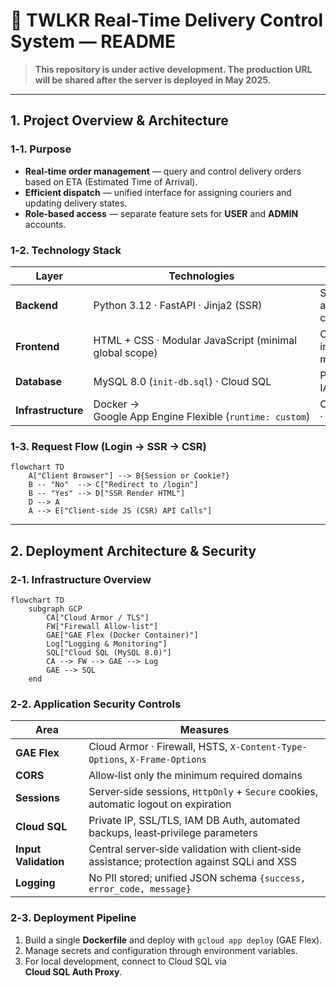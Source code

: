 
# 🚚 TWLKR Real-Time Delivery Control System — README

> **This repository is under active development. The production URL will be shared after the server is deployed in May 2025.**

---

## 1. Project Overview & Architecture

### 1‑1. Purpose

- **Real‑time order management** — query and control delivery orders based on ETA (Estimated Time of Arrival).
- **Efficient dispatch** — unified interface for assigning couriers and updating delivery states.
- **Role‑based access** — separate feature sets for **USER** and **ADMIN** accounts.

### 1‑2. Technology Stack

| Layer            | Technologies                                           | Notes                                |
| ---------------- | ------------------------------------------------------ | ------------------------------------ |
| **Backend**      | Python 3.12 · FastAPI · Jinja2 (SSR)                   | Single application container         |
| **Frontend**     | HTML + CSS · Modular JavaScript (minimal global scope) | CSR interaction modules              |
| **Database**     | MySQL 8.0 (`init-db.sql`) · Cloud SQL                  | Private IP · IAM DB Auth             |
| **Infrastructure** | Docker → Google App Engine Flexible (`runtime: custom`) | Cloud Armor · Firewall               |

### 1‑3. Request Flow (Login → SSR → CSR)

```mermaid
flowchart TD
    A["Client Browser"] --> B{Session or Cookie?}
    B -- "No"  --> C["Redirect to /login"]
    B -- "Yes" --> D["SSR Render HTML"]
    D --> A
    A --> E["Client‑side JS (CSR) API Calls"]
```

---

## 2. Deployment Architecture & Security

### 2‑1. Infrastructure Overview

```mermaid
flowchart TD
    subgraph GCP
        CA["Cloud Armor / TLS"]
        FW["Firewall Allow‑list"]
        GAE["GAE Flex (Docker Container)"]
        Log["Logging & Monitoring"]
        SQL["Cloud SQL (MySQL 8.0)"]
        CA --> FW --> GAE --> Log
        GAE --> SQL
    end
```

### 2‑2. Application Security Controls

| Area                | Measures                                                                                   |
| ------------------- | ------------------------------------------------------------------------------------------- |
| **GAE Flex**        | Cloud Armor · Firewall, HSTS, `X-Content-Type-Options`, `X-Frame-Options`                   |
| **CORS**            | Allow‑list only the minimum required domains                                                |
| **Sessions**        | Server‑side sessions, `HttpOnly` + `Secure` cookies, automatic logout on expiration         |
| **Cloud SQL**       | Private IP, SSL/TLS, IAM DB Auth, automated backups, least‑privilege parameters             |
| **Input Validation**| Central server‑side validation with client‑side assistance; protection against SQLi and XSS |
| **Logging**         | No PII stored; unified JSON schema `{success, error_code, message}`                         |

### 2‑3. Deployment Pipeline

1. Build a single **Dockerfile** and deploy with `gcloud app deploy` (GAE Flex).
2. Manage secrets and configuration through environment variables.
3. For local development, connect to Cloud SQL via **Cloud SQL Auth Proxy**.
